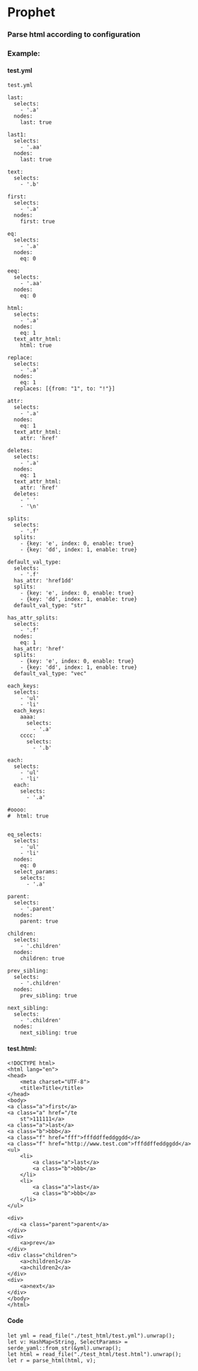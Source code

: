 # Prophet

### Parse html according to configuration

### Example:
#### test.yml
    test.yml
    
    last:
      selects:
        - '.a'
      nodes:
        last: true
    
    last1:
      selects:
        - '.aa'
      nodes:
        last: true
    
    text:
      selects:
        - '.b'
    
    first:
      selects:
        - '.a'
      nodes:
        first: true
    
    eq:
      selects:
        - '.a'
      nodes:
        eq: 0
    
    eeq:
      selects:
        - '.aa'
      nodes:
        eq: 0
    
    html:
      selects:
        - '.a'
      nodes:
        eq: 1
      text_attr_html:
        html: true
    
    replace:
      selects:
        - '.a'
      nodes:
        eq: 1
      replaces: [{from: "1", to: "!"}]
    
    attr:
      selects:
        - '.a'
      nodes:
        eq: 1
      text_attr_html:
        attr: 'href'
    
    deletes:
      selects:
        - '.a'
      nodes:
        eq: 1
      text_attr_html:
        attr: 'href'
      deletes:
        - ' '
        - '\n'
    
    splits:
      selects:
        - '.f'
      splits:
        - {key: 'e', index: 0, enable: true}
        - {key: 'dd', index: 1, enable: true}
    
    default_val_type:
      selects:
        - '.f'
      has_attr: 'href1dd'
      splits:
        - {key: 'e', index: 0, enable: true}
        - {key: 'dd', index: 1, enable: true}
      default_val_type: "str"
    
    has_attr_splits:
      selects:
        - '.f'
      nodes:
        eq: 1
      has_attr: 'href'
      splits:
        - {key: 'e', index: 0, enable: true}
        - {key: 'dd', index: 1, enable: true}
      default_val_type: "vec"
    
    each_keys:
      selects:
        - 'ul'
        - 'li'
      each_keys:
        aaaa:
          selects:
            - '.a'
        cccc:
          selects:
            - '.b'
    
    each:
      selects:
        - 'ul'
        - 'li'
      each:
        selects:
          - '.a'
    
    #oooo:
    #  html: true
    
    
    eq_selects:
      selects:
        - 'ul'
        - 'li'
      nodes:
        eq: 0
      select_params:
        selects:
          - '.a'
    
    parent:
      selects:
        - '.parent'
      nodes:
        parent: true
    
    children:
      selects:
        - '.children'
      nodes:
        children: true
    
    prev_sibling:
      selects:
        - '.children'
      nodes:
        prev_sibling: true
    
    next_sibling:
      selects:
        - '.children'
      nodes:
        next_sibling: true
        
#### test.html:
    <!DOCTYPE html>
    <html lang="en">
    <head>
        <meta charset="UTF-8">
        <title>Title</title>
    </head>
    <body>
    <a class="a">first</a>
    <a class="a" href="/te
        st">111111</a>
    <a class="a">last</a>
    <a class="b">bbb</a>
    <a class="f" href="fff">fffddffeddggdd</a>
    <a class="f" href="http://www.test.com">fffddffeddggdd</a>
    <ul>
        <li>
            <a class="a">last</a>
            <a class="b">bbb</a>
        </li>
        <li>
            <a class="a">last</a>
            <a class="b">bbb</a>
        </li>
    </ul>
    
    <div>
        <a class="parent">parent</a>
    </div>
    <div>
        <a>prev</a>
    </div>
    <div class="children">
        <a>children1</a>
        <a>children2</a>
    </div>
    <div>
        <a>next</a>
    </div>
    </body>
    </html>
    
#### Code
    let yml = read_file("./test_html/test.yml").unwrap();
    let v: HashMap<String, SelectParams> = serde_yaml::from_str(&yml).unwrap();
    let html = read_file("./test_html/test.html").unwrap();
    let r = parse_html(html, v);